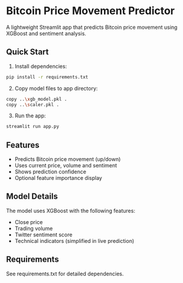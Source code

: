 # Bitcoin Price Movement Predictor

A lightweight Streamlit app that predicts Bitcoin price movement using XGBoost and sentiment analysis.

## Quick Start

1. Install dependencies:
```bash
pip install -r requirements.txt
```

2. Copy model files to app directory:
```bash
copy ..\xgb_model.pkl .
copy ..\scaler.pkl .
```

3. Run the app:
```bash
streamlit run app.py
```

## Features

- Predicts Bitcoin price movement (up/down)
- Uses current price, volume and sentiment
- Shows prediction confidence
- Optional feature importance display

## Model Details

The model uses XGBoost with the following features:
- Close price
- Trading volume 
- Twitter sentiment score
- Technical indicators (simplified in live prediction)

## Requirements

See requirements.txt for detailed dependencies.